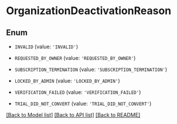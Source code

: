 # OrganizationDeactivationReason


## Enum

* `INVALID` (value: `'INVALID'`)

* `REQUESTED_BY_OWNER` (value: `'REQUESTED_BY_OWNER'`)

* `SUBSCRIPTION_TERMINATION` (value: `'SUBSCRIPTION_TERMINATION'`)

* `LOCKED_BY_ADMIN` (value: `'LOCKED_BY_ADMIN'`)

* `VERIFICATION_FAILED` (value: `'VERIFICATION_FAILED'`)

* `TRIAL_DID_NOT_CONVERT` (value: `'TRIAL_DID_NOT_CONVERT'`)

[[Back to Model list]](../README.md#documentation-for-models) [[Back to API list]](../README.md#documentation-for-api-endpoints) [[Back to README]](../README.md)


